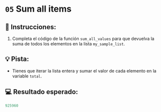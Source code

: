 # `05` Sum all items

## 📝 Instrucciones:

1. Completa el código de la función `sum_all_values` para que devuelva la suma de todos los elementos en la lista `my_sample_list`.

## 💡 Pista:

+ Tienes que iterar la lista entera y sumar el valor de cada elemento en la variable `total`.

## 💻 Resultado esperado:

```py
925960
```
